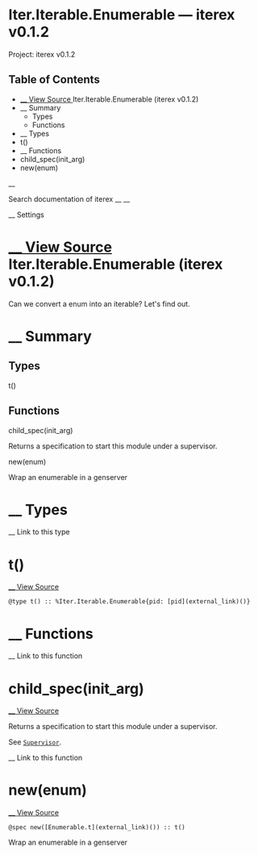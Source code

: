 # Iter.Iterable.Enumerable — iterex v0.1.2

Project: iterex v0.1.2

## Table of Contents

- [ __ View Source ](external_link) Iter.Iterable.Enumerable (iterex v0.1.2)
- __ Summary
  - Types
  - Functions
- __ Types
- t()
- __ Functions
- child_spec(init_arg)
- new(enum)

__

Search documentation of iterex __ __

__ Settings

#  [ __ View Source ](external_link) Iter.Iterable.Enumerable (iterex v0.1.2)

Can we convert a enum into an iterable? Let's find out.

#  __ Summary

##  Types

t()

##  Functions

child_spec(init_arg)

Returns a specification to start this module under a supervisor.

new(enum)

Wrap an enumerable in a genserver

#  __ Types

__ Link to this type

# t()

[ __ View Source ](external_link)
    
    
    @type t() :: %Iter.Iterable.Enumerable{pid: [pid](external_link)()}

#  __ Functions

__ Link to this function

# child_spec(init_arg)

[ __ View Source ](external_link)

Returns a specification to start this module under a supervisor.

See [`Supervisor`](external_link).

__ Link to this function

# new(enum)

[ __ View Source ](external_link)
    
    
    @spec new([Enumerable.t](external_link)()) :: t()

Wrap an enumerable in a genserver
